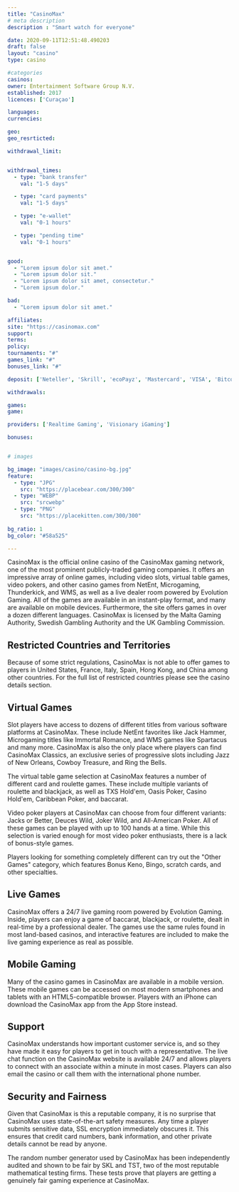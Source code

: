 ```yaml
---
title: "CasinoMax"
# meta description
description : "Smart watch for everyone"

date: 2020-09-11T12:51:48.490203
draft: false
layout: "casino" 
type: casino

#categories
casinos: 
owner: Entertainment Software Group N.V.
established: 2017
licences: ['Curaçao']

languages: 
currencies: 

geo: 
geo_resrticted: 

withdrawal_limit:


withdrawal_times:
  - type: "bank transfer"
    val: "1-5 days"

  - type: "card payments"
    val: "1-5 days"

  - type: "e-wallet"
    val: "0-1 hours"

  - type: "pending time"
    val: "0-1 hours"


good:
  - "Lorem ipsum dolor sit amet."
  - "Lorem ipsum dolor sit."
  - "Lorem ipsum dolor sit amet, consectetur."
  - "Lorem ipsum dolor."

bad:
  - "Lorem ipsum dolor sit amet."

affiliates: 
site: "https://casinomax.com"
support: 
terms:
policy:
tournaments: "#"
games_link: "#"
bonuses_link: "#"

deposit: ['Neteller', 'Skrill', 'ecoPayz', 'Mastercard', 'VISA', 'Bitcoin', 'Check', 'Bank wire', 'QB Direct']

withdrawals: 

games: 
game:

providers: ['Realtime Gaming', 'Visionary iGaming']

bonuses:


# images

bg_image: "images/casino/casino-bg.jpg"  
feature:
  - type: "JPG" 
    src: "https://placebear.com/300/300"
  - type: "WEBP"
    src: "srcwebp"
  - type: "PNG"
    src: "https://placekitten.com/300/300"  
 
bg_ratio: 1 
bg_color: "#58a525"  

---
```


CasinoMax is the official online casino of the CasinoMax gaming network, one of the most prominent publicly-traded gaming companies. It offers an impressive array of online games, including video slots, virtual table games, video pokers, and other casino games from NetEnt, Microgaming, Thunderkick, and WMS, as well as a live dealer room powered by Evolution Gaming. All of the games are available in an instant-play format, and many are available on mobile devices. Furthermore, the site offers games in over a dozen different languages. CasinoMax is licensed by the Malta Gaming Authority, Swedish Gambling Authority and the UK Gambling Commission.

## Restricted Countries and Territories
Because of some strict regulations, CasinoMax is not able to offer games to players in United States, France, Italy, Spain, Hong Kong, and China among other countries. For the full list of restricted countries please see the casino details section.

## Virtual Games
Slot players have access to dozens of different titles from various software platforms at CasinoMax. These include NetEnt favorites like Jack Hammer, Microgaming titles like Immortal Romance, and WMS games like Spartacus and many more. CasinoMax is also the only place where players can find CasinoMax Classics, an exclusive series of progressive slots including Jazz of New Orleans, Cowboy Treasure, and Ring the Bells.

The virtual table game selection at CasinoMax features a number of different card and roulette games. These include multiple variants of roulette and blackjack, as well as TXS Hold'em, Oasis Poker, Casino Hold'em, Caribbean Poker, and baccarat.

Video poker players at CasinoMax can choose from four different variants: Jacks or Better, Deuces Wild, Joker Wild, and All-American Poker. All of these games can be played with up to 100 hands at a time. While this selection is varied enough for most video poker enthusiasts, there is a lack of bonus-style games.

Players looking for something completely different can try out the "Other Games" category, which features Bonus Keno, Bingo, scratch cards, and other specialties.

## Live Games
CasinoMax offers a 24/7 live gaming room powered by Evolution Gaming. Inside, players can enjoy a game of baccarat, blackjack, or roulette, dealt in real-time by a professional dealer. The games use the same rules found in most land-based casinos, and interactive features are included to make the live gaming experience as real as possible.

## Mobile Gaming
Many of the casino games in CasinoMax are available in a mobile version. These mobile games can be accessed on most modern smartphones and tablets with an HTML5-compatible browser. Players with an iPhone can download the CasinoMax app from the App Store instead.

## Support
CasinoMax understands how important customer service is, and so they have made it easy for players to get in touch with a representative. The live chat function on the CasinoMax website is available 24/7 and allows players to connect with an associate within a minute in most cases. Players can also email the casino or call them with the international phone number.

## Security and Fairness
Given that CasinoMax is this a reputable company, it is no surprise that CasinoMax uses state-of-the-art safety measures. Any time a player submits sensitive data, SSL encryption immediately obscures it. This ensures that credit card numbers, bank information, and other private details cannot be read by anyone.

The random number generator used by CasinoMax has been independently audited and shown to be fair by SKL and TST, two of the most reputable mathematical testing firms. These tests prove that players are getting a genuinely fair gaming experience at CasinoMax.